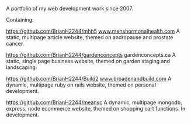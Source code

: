 A portfolio of my web development work since 2007.

Containing:

https://github.com/BrianH2244/mhh5
www.menshormonalhealth.com
A static, multipage article website, themed on andropause and prostate cancer.

https://github.com/BrianH2244/gardenconcepts
gardenconcepts.ca
A static, single page business website, themed on garden staging and landscaping.

https://github.com/BrianH2244/Build2
www.broadenandbuild.com
A dynamic, multipage ruby on rails website, themed on personal development.

https://github.com/BrianH2244/meansc
A dynamic, multipage mongodb, express, node ecommerce website, themed on shopping cart functions.
In development.
